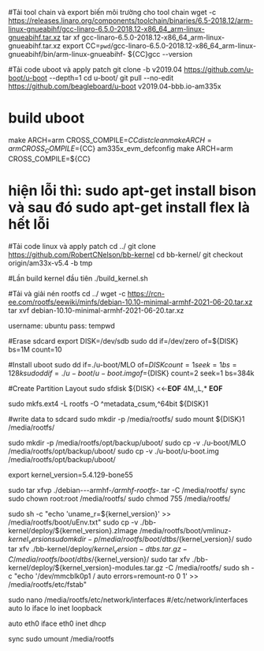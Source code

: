 #Tải tool chain và export biến môi trường cho tool chain
wget -c https://releases.linaro.org/components/toolchain/binaries/6.5-2018.12/arm-linux-gnueabihf/gcc-linaro-6.5.0-2018.12-x86_64_arm-linux-gnueabihf.tar.xz
tar xf gcc-linaro-6.5.0-2018.12-x86_64_arm-linux-gnueabihf.tar.xz
export CC=`pwd`/gcc-linaro-6.5.0-2018.12-x86_64_arm-linux-gnueabihf/bin/arm-linux-gnueabihf-
${CC}gcc --version

#Tải code uboot và apply patch
git clone -b v2019.04 https://github.com/u-boot/u-boot --depth=1
cd u-boot/
git pull --no-edit https://github.com/beagleboard/u-boot v2019.04-bbb.io-am335x

# build uboot
make ARCH=arm CROSS_COMPILE=${CC} distclean
make ARCH=arm CROSS_COMPILE=${CC} am335x_evm_defconfig
make ARCH=arm CROSS_COMPILE=${CC}

# hiện lỗi thì: sudo apt-get install bison     và sau đó      sudo apt-get install flex         là hết lỗi

#Tải code linux và apply patch
cd ../
git clone https://github.com/RobertCNelson/bb-kernel
cd bb-kernel/
git checkout origin/am33x-v5.4 -b tmp

#Lần build kernel đầu tiên
./build_kernel.sh

#Tải và giải nén rootfs
cd ../
wget -c https://rcn-ee.com/rootfs/eewiki/minfs/debian-10.10-minimal-armhf-2021-06-20.tar.xz
tar xvf debian-10.10-minimal-armhf-2021-06-20.tar.xz

username: ubuntu   pass: tempwd

#Erase sdcard
export DISK=/dev/sdb
sudo dd if=/dev/zero of=${DISK} bs=1M count=10

#Install uboot
sudo dd if=./u-boot/MLO of=${DISK} count=1 seek=1 bs=128k
sudo dd if=./u-boot/u-boot.img of=${DISK} count=2 seek=1 bs=384k

#Create Partition Layout
sudo sfdisk ${DISK} <<-__EOF__
4M,,L,*
__EOF__

sudo mkfs.ext4 -L rootfs -O ^metadata_csum,^64bit ${DISK}1

#write data to sdcard
sudo mkdir -p /media/rootfs/
sudo mount ${DISK}1 /media/rootfs/

sudo mkdir -p /media/rootfs/opt/backup/uboot/
sudo cp -v ./u-boot/MLO /media/rootfs/opt/backup/uboot/
sudo cp -v ./u-boot/u-boot.img /media/rootfs/opt/backup/uboot/

export kernel_version=5.4.129-bone55

sudo tar xfvp ./debian-*-*-armhf-*/armhf-rootfs-*.tar -C /media/rootfs/
sync
sudo chown root:root /media/rootfs/
sudo chmod 755 /media/rootfs/

sudo sh -c "echo 'uname_r=${kernel_version}' >> /media/rootfs/boot/uEnv.txt"
sudo cp -v ./bb-kernel/deploy/${kernel_version}.zImage /media/rootfs/boot/vmlinuz-${kernel_version}
sudo mkdir -p /media/rootfs/boot/dtbs/${kernel_version}/
sudo tar xfv ./bb-kernel/deploy/${kernel_version}-dtbs.tar.gz -C /media/rootfs/boot/dtbs/${kernel_version}/
sudo tar xfv ./bb-kernel/deploy/${kernel_version}-modules.tar.gz -C /media/rootfs/
sudo sh -c "echo '/dev/mmcblk0p1  /  auto  errors=remount-ro  0  1' >> /media/rootfs/etc/fstab"

sudo nano /media/rootfs/etc/network/interfaces
#/etc/network/interfaces
auto lo
iface lo inet loopback
 
auto eth0
iface eth0 inet dhcp

sync
sudo umount /media/rootfs
